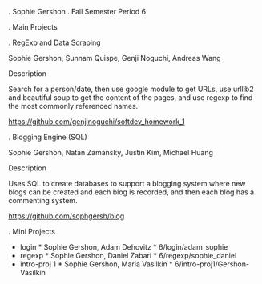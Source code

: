 . Sophie Gershon
. Fall Semester
Period 6

. Main Projects

. RegExp and Data Scraping

Sophie Gershon, Sunnam Quispe, Genji Noguchi, Andreas Wang

Description

Search for a person/date, then use google module to get URLs, use urllib2 and beautiful soup to get the content of the pages, and use regexp to find the most commonly referenced names.  

https://github.com/genjinoguchi/softdev_homework_1

. Blogging Engine (SQL) 

Sophie Gershon, Natan Zamansky, Justin Kim, Michael Huang

Description

Uses SQL to create databases to support a blogging system where new blogs can be created and each blog is recorded, and then each blog has a commenting system. 

https://github.com/sophgersh/blog

. Mini Projects

* login
		* Sophie Gershon, Adam Dehovitz
		* 6/login/adam_sophie
* regexp
		* Sophie Gershon, Daniel Zabari
		* 6/regexp/sophie_daniel 
* intro-proj 1
		* Sophie Gershon, Maria Vasilkin 
		* 6/intro-proj1/Gershon-Vasilkin
